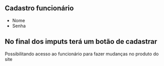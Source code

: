 ## Cadastro funcionário 

- Nome
- Senha

## No final dos imputs terá um botão de cadastrar 
 Possibilitando acesso ao funcionário para fazer mudanças no produto do site 